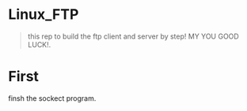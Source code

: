 # Linux_FTP
> this rep to build the ftp client and server by step! MY YOU GOOD LUCK!. 
# First
finsh the sockect program.

